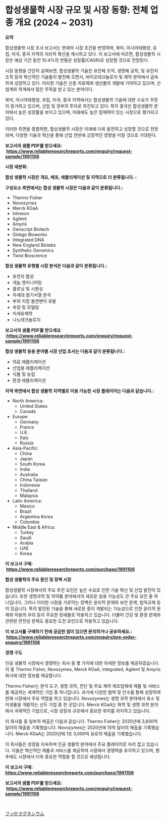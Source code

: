 <p><h1>합성생물학 시장 규모 및 시장 동향: 전체 업종 개요 (2024 ~ 2031)</h1></p><p><strong>요약</strong></p>
<p><p>합성생물학 시장 조사 보고서는 현재의 시장 조건을 반영하며, 북미, 아시아태평양, 유럽, 미국, 중국 지역의 지리적 확산을 제시하고 있다. 이 보고서에 따르면, 합성생물학 시장은 예상 기간 동안 10.4%의 연평균 성장률(CAGR)로 성장할 것으로 전망된다.</p><p>시장 동향을 간단히 살펴보면, 합성생물학 기술은 유전체 조작, 생명체 공학, 및 유전자 조작 등의 혁신적인 기술들이 발전해 오면서, 바이오테크놀로지 및 제약 분야에서 급속하게 성장하고 있다. 이러한 기술은 신종 치료제와 생산품의 개발에 기여하고 있으며, 산업계와 학계에서 많은 주목을 받고 있는 분야이다.</p><p>북미, 아시아태평양, 유럽, 미국, 중국 지역에서는 합성생물학 기술에 대한 수요가 꾸준히 증가하고 있으며, 산업 및 정부의 투자로 촉진되고 있다. 특히 중국은 합성생물학 분야에서 높은 성장률을 보이고 있으며, 미래에도 높은 잠재력이 있는 시장으로 평가되고 있다.</p><p>이러한 측면을 종합하면, 합성생물학 시장은 미래에 더욱 발전하고 성장할 것으로 전망되며, 다양한 기술과 혁신을 통해 산업 전반에 긍정적인 영향을 미칠 것으로 기대된다.</p></p>
<p><strong>보고서의 샘플 PDF를 받으세요: &nbsp;<a href="https://www.reliableresearchreports.com/enquiry/request-sample/1991106">https://www.reliableresearchreports.com/enquiry/request-sample/1991106</a></strong></p>
<p><strong>시장 세분화:</strong></p>
<p><strong> 합성 생물학 시장은 개요, 배포, 애플리케이션 및 지역으로 더 분류됩니다. :</strong></p>
<p><strong>구성요소 측면에서는 합성 생물학 시장은 다음과 같이 분류됩니다.:</strong></p>
<p><ul><li>Thermo Fisher</li><li>Novozymes</li><li>Merck KGaA</li><li>Intrexon</li><li>Agilent</li><li>Amyris</li><li>Genscript Biotech</li><li>Ginkgo Bioworks</li><li>Integrated DNA</li><li>New England Biolabs</li><li>Synthetic Genomics</li><li>Twist Bioscience</li></ul></p>
<p><strong> 합성 생물학 유형별 시장 분석은 다음과 같이 분류됩니다.:</strong></p>
<p><ul><li>유전자 합성</li><li>게놈 엔지니어링</li><li>클로닝 및 시퀀싱</li><li>차세대 염기서열 분석</li><li>부위 지정 돌연변이 유발</li><li>측정 및 모델링</li><li>미세유체학</li><li>나노테크놀로지</li></ul></p>
<p><strong>보고서의 샘플 PDF를 받으세요 :<a href="https://www.reliableresearchreports.com/enquiry/request-sample/1991106">https://www.reliableresearchreports.com/enquiry/request-sample/1991106</a></strong></p>
<p><strong> 합성 생물학 응용 분야별 시장 산업 조사는 다음과 같이 분류됩니다.:</strong></p>
<p><ul><li>의료 애플리케이션</li><li>산업용 애플리케이션</li><li>식품 및 농업</li><li>환경 애플리케이션</li></ul></p>
<p><strong>지역 측면에서 합성 생물학 지역별로 이용 가능한 시장 플레이어는 다음과 같습니다.:</strong></p>
<p><ul>
    <li>
        North America:
        <ul>
            <li>United States</li>
            <li>Canada</li>
        </ul>
    </li>
    <li>
        Europe:
        <ul>
            <li>Germany</li>
            <li>France</li>
            <li>U.K.</li>
            <li>Italy</li>
            <li>Russia</li>
        </ul>
    </li>
    <li>
        Asia-Pacific:
        <ul>
            <li>China</li>
            <li>Japan</li>
            <li>South Korea</li>
            <li>India</li>
            <li>Australia</li>
            <li>China Taiwan</li>
            <li>Indonesia</li>
            <li>Thailand</li>
            <li>Malaysia</li>
        </ul>
    </li>
    <li>
        Latin America:
        <ul>
            <li>Mexico</li>
            <li>Brazil</li>
            <li>Argentina Korea</li>
            <li>Colombia</li>
        </ul>
    </li>
    <li>
        Middle East & Africa:
        <ul>
            <li>Turkey</li>
            <li>Saudi</li>
            <li>Arabia</li>
            <li>UAE</li>
            <li>Korea</li>
        </ul>
    </li>
    </ul></p>
<p><strong>이 보고서 구매: &nbsp;<a href="https://www.reliableresearchreports.com/purchase/1991106">https://www.reliableresearchreports.com/purchase/1991106</a></strong></p>
<p><strong>합성 생물학의 주요 동인 및 장벽 시장</strong></p>
<p><p>합성생물학 시장에서의 주요 추진 요인은 높은 수요로 인한 기술 혁신 및 산업 발전이 있습니다. 또한 생명과학 및 의약품 분야에서의 새로운 응용 가능성도 큰 주요 요인 중 하나입니다. 그러나 이러한 시장을 가로막는 장벽은 윤리적 문제와 보안 문제, 법적규제 등이 있습니다. 특히 발전된 기술을 통해 새로운 종이 개발되는 가능성으로 인한 윤리적 문제와 악용의 우려 등이 주요한 장애물로 작용하고 있습니다. 더불어 건강 및 환경 문제와 관련된 안전성 문제도 중요한 도전 요인으로 작용하고 있습니다.</p></p>
<p><strong>이 보고서를 구매하기 전에 궁금한 점이 있으면 문의하거나 공유하세요.: &nbsp;<a href="https://www.reliableresearchreports.com/enquiry/pre-order-enquiry/1991106">https://www.reliableresearchreports.com/enquiry/pre-order-enquiry/1991106</a></strong></p>
<p><strong>경쟁 구도</strong></p>
<p><p>인공 생물학 시장에서 경쟁하는 회사 중 몇 가지에 대한 자세한 정보를 제공하겠습니다. 이 중 Thermo Fisher, Novozymes, Merck KGaA, Integrated, Agilent 및 Amyris 회사에 대한 정보를 제공합니다.</p><p>Thermo Fisher는 분석 도구, 생명 과학, 진단 및 주요 제약 제조업체에 제품 및 서비스를 제공하는 세계적인 기업 중 하나입니다. 과거에 다양한 협력 및 인수를 통해 성장하여 현재 시장에서 주요 역할을 하고 있습니다. Novozymes는 생명 과학 분야에서 효소 및 미생물을 개발하는 선두 기업 중 한 곳입니다. Merck KGaA는 화학 및 생명 과학 분야에서 국제적인 기업으로, 시장 성장과 규모에서 중요한 위치를 차지하고 있습니다.</p><p>이 회사들 중 일부의 매출은 다음과 같습니다. Thermo Fisher는 2020년에 3,600억 달러의 매출을 기록했습니다. Novozymes는 2020년에 15억 달러의 매출을 기록했습니다. Merck KGaA는 2020년에 1조 3,000억 유로의 매출을 기록했습니다.</p><p>이 회사들은 성장을 지속하며 인공 생물학 분야에서 주요 플레이어로 자리 잡고 있습니다. 이들은 혁신적인 제품과 서비스를 제공하여 시장에서 경쟁력을 유지하고 있으며, 향후에도 시장에서 더욱 중요한 역할을 할 것으로 예상됩니다.</p></p>
<p><strong>이 보고서 구매: &nbsp; <a href="https://www.reliableresearchreports.com/purchase/1991106">https://www.reliableresearchreports.com/purchase/1991106</a></strong></p>
<p><strong>보고서의 샘플 PDF를 받으세요: &nbsp;<a href="https://www.reliableresearchreports.com/enquiry/request-sample/1991106">https://www.reliableresearchreports.com/enquiry/request-sample/1991106</a></strong><strong></strong></p>
<p>&nbsp;</p>
<p><p><a href="https://github.com/ppmazlotr77499/Market-Research-Report-List-1/blob/main/20328149305.md">フッ化マグネシウム</a></p></p>